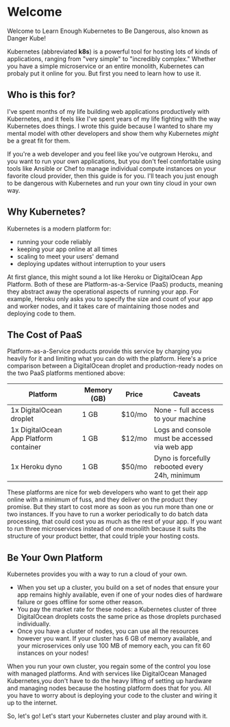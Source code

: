 # Welcome

Welcome to Learn Enough Kubernetes to Be Dangerous, also known as Danger Kube!

Kubernetes (abbreviated **k8s**) is a powerful tool for hosting lots of kinds of applications, ranging from "very simple" to "incredibly complex." Whether you have a simple microservice or an entire monolith, Kubernetes can probaly put it online for you. But first you need to learn how to use it.

## Who is this for?

I've spent months of my life building web applications productively with Kubernetes, and it feels like I've spent years of my life fighting with the way Kubernetes does things. I wrote this guide because I wanted to share my mental model with other developers and show them why Kubernetes _might_ be a great fit for them.

If you're a web developer and you feel like you've outgrown Heroku, and you want to run your own applications, but you don't feel comfortable using tools like Ansible or Chef to manage individual compute instances on your favorite cloud provider, then this guide is for you. I'll teach you just enough to be dangerous with Kubernetes and run your own tiny cloud in your own way.

## Why Kubernetes?

Kubernetes is a modern platform for:

- running your code reliably
- keeping your app online at all times
- scaling to meet your users' demand
- deploying updates without interruption to your users

At first glance, this might sound a lot like Heroku or DigitalOcean App Platform. Both of these are Platform-as-a-Service (PaaS) products, meaning they abstract away the operational aspects of running your app. For example, Heroku only asks you to specify the size and count of your app and worker nodes, and it takes care of maintaining those nodes and deploying code to them.

## The Cost of PaaS

Platform-as-a-Service products provide this service by charging you heavily for it and limiting what you can do with the platform. Here's a price comparison between a DigitalOcean droplet and production-ready nodes on the two PaaS platforms mentioned above:

| Platform                               | Memory (GB) | Price   | Caveats                                        |
| -------------------------------------- | ----------- | ------- | ---------------------------------------------- |
| 1x DigitalOcean droplet                | 1 GB        | \$10/mo | None - full access to your machine             |
| 1x DigitalOcean App Platform container | 1 GB        | \$12/mo | Logs and console must be accessed via web app  |
| 1x Heroku dyno                         | 1 GB        | \$50/mo | Dyno is forcefully rebooted every 24h, minimum |

These platforms are nice for web developers who want to get their app online with a minimum of fuss, and they deliver on the product they promise. But they start to cost more as soon as you run more than one or two instances. If you have to run a worker periodically to do batch data processing, that could cost you as much as the rest of your app. If you want to run three microservices instead of one monolith because it suits the structure of your product better, that could triple your hosting costs.

## Be Your Own Platform

Kubernetes provides you with a way to run a cloud of your own.

- When you set up a cluster, you build on a set of nodes that ensure your app remains highly available, even if one of your nodes dies of hardware failure or goes offline for some other reason.
- You pay the market rate for these nodes: a Kubernetes cluster of three DigitalOcean droplets costs the same price as those droplets purchased individually.
- Once you have a cluster of nodes, you can use all the resources however you want. If your cluster has 6 GB of memory available, and your microservices only use 100 MB of memory each, you can fit 60 instances on your nodes!

When you run your own cluster, you regain some of the control you lose with managed platforms. And with services like DigitalOcean Managed Kubernetes,you don't have to do the heavy lifting of setting up hardware and managing nodes because the hosting platform does that for you. All you have to worry about is deploying your code to the cluster and wiring it up to the internet.

So, let's go! Let's start your Kubernetes cluster and play around with it.
